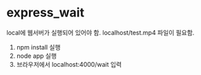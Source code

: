 # express_wait

local에 웹서버가 실행되어 있어야 함.
localhost/test.mp4 파일이 필요함.

1. npm install 실행
2. node app 실행
3. 브라우저에서 localhost:4000/wait 입력
